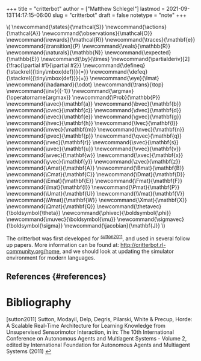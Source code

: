 +++
title = "critterbot"
author = ["Matthew Schlegel"]
lastmod = 2021-09-13T14:17:15-06:00
slug = "critterbot"
draft = false
notetype = "note"
+++

\\( \newcommand{\states}{\mathcal{S}}
\newcommand{\actions}{\mathcal{A}}
\newcommand{\observations}{\mathcal{O}}
\newcommand{\rewards}{\mathcal{R}}
\newcommand{\traces}{\mathbf{e}}
\newcommand{\transition}{P}
\newcommand{\reals}{\mathbb{R}}
\newcommand{\naturals}{\mathbb{N}}
\newcommand{\expected}{\mathbb{E}}
\newcommand{\by}{\times}
\newcommand{\partialderiv}[2]{\frac{\partial #1}{\partial #2}}
\newcommand{\defineq}{\stackrel{{\tiny\mbox{def}}}{=}}
\newcommand{\defeq}{\stackrel{{\tiny\mbox{def}}}{=}}
\newcommand{\eye}{\Imat}
\newcommand{\hadamard}{\odot}
\newcommand{\trans}{\top}
\newcommand{\inv}{{-1}}
\newcommand{\argmax}{\operatorname{argmax}}
\newcommand{\Prob}{\mathbb{P}}
\newcommand{\avec}{\mathbf{a}}
\newcommand{\bvec}{\mathbf{b}}
\newcommand{\cvec}{\mathbf{c}}
\newcommand{\dvec}{\mathbf{d}}
\newcommand{\evec}{\mathbf{e}}
\newcommand{\gvec}{\mathbf{g}}
\newcommand{\hvec}{\mathbf{h}}
\newcommand{\lvec}{\mathbf{l}}
\newcommand{\mvec}{\mathbf{m}}
\newcommand{\nvec}{\mathbf{n}}
\newcommand{\pvec}{\mathbf{p}}
\newcommand{\qvec}{\mathbf{q}}
\newcommand{\rvec}{\mathbf{r}}
\newcommand{\svec}{\mathbf{s}}
\newcommand{\uvec}{\mathbf{u}}
\newcommand{\vvec}{\mathbf{v}}
\newcommand{\wvec}{\mathbf{w}}
\newcommand{\xvec}{\mathbf{x}}
\newcommand{\yvec}{\mathbf{y}}
\newcommand{\zvec}{\mathbf{z}}
\newcommand{\Amat}{\mathbf{A}}
\newcommand{\Bmat}{\mathbf{B}}
\newcommand{\Cmat}{\mathbf{C}}
\newcommand{\Dmat}{\mathbf{D}}
\newcommand{\Emat}{\mathbf{E}}
\newcommand{\Fmat}{\mathbf{F}}
\newcommand{\Imat}{\mathbf{I}}
\newcommand{\Pmat}{\mathbf{P}}
\newcommand{\Umat}{\mathbf{U}}
\newcommand{\Vmat}{\mathbf{V}}
\newcommand{\Wmat}{\mathbf{W}}
\newcommand{\Xmat}{\mathbf{X}}
\newcommand{\Qmat}{\mathbf{Q}}
\newcommand{\thetavec}{\boldsymbol{\theta}}
\newcommand{\phivec}{\boldsymbol{\phi}}
\newcommand{\muvec}{\boldsymbol{\mu}}
\newcommand{\sigmavec}{\boldsymbol{\sigma}}
\newcommand{\jacobian}{\mathbf{J}}
\\)

The critterbot was first developed for <sup id="da5cbde783710a32df63b84e8f26841e"><a href="#sutton2011" title="Sutton, Modayil, Delp, Degris, Pilarski, White \&amp; Precup, Horde: {{A Scalable Real}}-Time {{Architecture}} for {{Learning Knowledge}} from {{Unsupervised Sensorimotor Interaction}}, in in: {The 10th {{International Conference}} on {{Autonomous Agents}} and {{Multiagent Systems}} - {{Volume}} 2}, edited by {International Foundation for Autonomous Agents and Multiagent Systems} (2011)">sutton2011</a></sup>, and used in several follow up papers. More information can be found at: <http://critterbot.rl-community.org/home>, and we should look at updating the simulator environment for modern languages.


## References {#references}


# Bibliography
<a id="sutton2011"></a>[sutton2011] Sutton, Modayil, Delp, Degris, Pilarski, White & Precup, Horde: A Scalable Real-Time Architecture for Learning Knowledge from Unsupervised Sensorimotor Interaction, in in: The 10th International Conference on Autonomous Agents and Multiagent Systems - Volume 2, edited by International Foundation for Autonomous Agents and Multiagent Systems (2011) [↩](#da5cbde783710a32df63b84e8f26841e)
